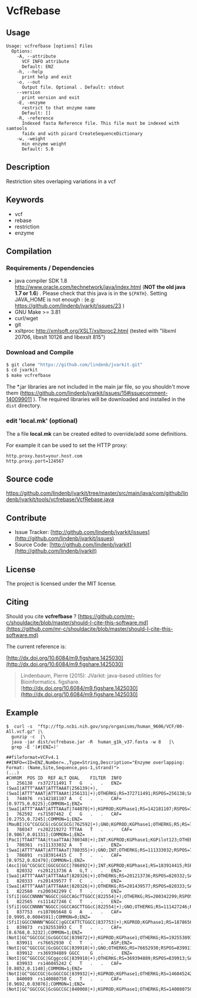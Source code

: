 # VcfRebase


## Usage

```
Usage: vcfrefbase [options] Files
  Options:
    -A, --attribute
      VCF INFO attribute
      Default: ENZ
    -h, --help
      print help and exit
    -o, --out
      Output file. Optional . Default: stdout
    --version
      print version and exit
    -E, -enzyme
      restrict to that enzyme name
      Default: []
    -R, -reference
      Indexed fasta Reference file. This file must be indexed with samtools 
      faidx and with picard CreateSequenceDictionary
    -w, -weight
      min enzyme weight
      Default: 5.0

```


## Description

Restriction sites overlaping variations in a vcf


## Keywords

 * vcf
 * rebase
 * restriction
 * enzyme


## Compilation

### Requirements / Dependencies

* java compiler SDK 1.8 http://www.oracle.com/technetwork/java/index.html (**NOT the old java 1.7 or 1.6**) . Please check that this java is in the `${PATH}`. Setting JAVA_HOME is not enough : (e.g: https://github.com/lindenb/jvarkit/issues/23 )
* GNU Make >= 3.81
* curl/wget
* git
* xsltproc http://xmlsoft.org/XSLT/xsltproc2.html (tested with "libxml 20706, libxslt 10126 and libexslt 815")


### Download and Compile

```bash
$ git clone "https://github.com/lindenb/jvarkit.git"
$ cd jvarkit
$ make vcfrefbase
```

The *.jar libraries are not included in the main jar file, so you shouldn't move them (https://github.com/lindenb/jvarkit/issues/15#issuecomment-140099011 ).
The required libraries will be downloaded and installed in the `dist` directory.

### edit 'local.mk' (optional)

The a file **local.mk** can be created edited to override/add some definitions.

For example it can be used to set the HTTP proxy:

```
http.proxy.host=your.host.com
http.proxy.port=124567
```
## Source code 

[https://github.com/lindenb/jvarkit/tree/master/src/main/java/com/github/lindenb/jvarkit/tools/vcfrebase/VcfRebase.java
](https://github.com/lindenb/jvarkit/tree/master/src/main/java/com/github/lindenb/jvarkit/tools/vcfrebase/VcfRebase.java
)
## Contribute

- Issue Tracker: [http://github.com/lindenb/jvarkit/issues](http://github.com/lindenb/jvarkit/issues)
- Source Code: [http://github.com/lindenb/jvarkit](http://github.com/lindenb/jvarkit)

## License

The project is licensed under the MIT license.

## Citing

Should you cite **vcfrefbase** ? [https://github.com/mr-c/shouldacite/blob/master/should-I-cite-this-software.md](https://github.com/mr-c/shouldacite/blob/master/should-I-cite-this-software.md)

The current reference is:

[http://dx.doi.org/10.6084/m9.figshare.1425030](http://dx.doi.org/10.6084/m9.figshare.1425030)

> Lindenbaum, Pierre (2015): JVarkit: java-based utilities for Bioinformatics. figshare.
> [http://dx.doi.org/10.6084/m9.figshare.1425030](http://dx.doi.org/10.6084/m9.figshare.1425030)

 
 ## Example
 

 ```
 $  curl -s  "ftp://ftp.ncbi.nih.gov/snp/organisms/human_9606/VCF/00-All.vcf.gz" |\
   gunzip -c  |\
   java -jar dist/vcfrebase.jar -R  human_g1k_v37.fasta -w 8   |\
   grep -E '(#|ENZ=)' 

##fileformat=VCFv4.1
##INFO=<ID=ENZ,Number=.,Type=String,Description="Enzyme overlapping: Format: (Name,Site,Sequence,pos-1,strand)">
(...)
#CHROM	POS	ID	REF	ALT	QUAL	FILTER	INFO
1	256138	rs372711491	T	G	.	.	ENZ=(SwaI|ATTT^AAAT|ATTTAAAT|256139|+),(SwaI|ATTT^AAAT|ATTTAAAt|256131|+);OTHERKG;RS=372711491;RSPOS=256138;SAO=0;SSR=0;VC=SNV;VP=0x050000000001000002000100;WGT=1;dbSNPBuildID=138
1	744076	rs142181107	A	C	.	.	CAF=[0.9775,0.0225];COMMON=1;ENZ=(SwaI|ATTT^AAAT|ATTTAAaT|744070|+);KGPROD;KGPhase1;RS=142181107;RSPOS=744076;SAO=0;SSR=0;VC=SNV;VP=0x050000000001100014000100;WGT=1;dbSNPBuildID=134
1	762592	rs71507462	C	G	.	.	CAF=[0.2755,0.7245];COMMON=1;ENZ=(MauBI|CG^CGCGCG|cGCGCGCG|762592|+);GNO;KGPROD;KGPhase1;OTHERKG;R5;RS=71507462;RSPOS=762592;SAO=0;SLO;SSR=0;VC=SNV;VP=0x050100020001100116000100;WGT=1;dbSNPBuildID=130
1	780347	rs202219272	TTTAA	T	.	.	CAF=[0.9867,0.01331];COMMON=1;ENZ=(PacI|TTAAT^TAA|ttaaTTAA|780348|+);INT;KGPROD;KGPhase1;KGPilot123;OTHERKG;RS=202219272;RSPOS=780348;SAO=0;SSR=0;VC=DIV;VP=0x05000008000110001e000200;WGT=1;dbSNPBuildID=137
1	780361	rs111333032	A	T	.	.	ENZ=(SwaI|ATTT^AAAT|ATTTAAaT|780355|+);GNO;INT;OTHERKG;RS=111333032;RSPOS=780361;SAO=0;SLO;SSR=0;VC=SNV;VP=0x050100080001000102000100;WGT=1;dbSNPBuildID=132
1	786891	rs183914415	C	T	.	.	CAF=[0.9752,0.02479];COMMON=1;ENZ=(AscI|GG^CGCGCC|GGCGCGCC|786892|+);INT;KGPROD;KGPhase1;RS=183914415;RSPOS=786891;SAO=0;SSR=0;VC=SNV;VP=0x050000080001100014000100;WGT=1;dbSNPBuildID=135
1	820332	rs201213736	A	G,T	.	.	ENZ=(SwaI|ATTT^AAAT|ATTTAAaT|820326|+);OTHERKG;RS=201213736;RSPOS=820332;SAO=0;SSR=0;VC=SNV;VP=0x050000000001000002000100;WGT=1;dbSNPBuildID=137
1	820333	rs201439577	T	C	.	.	ENZ=(SwaI|ATTT^AAAT|ATTTAAAt|820326|+);OTHERKG;RS=201439577;RSPOS=820333;SAO=0;SSR=0;VC=SNV;VP=0x050000000001000002000100;WGT=1;dbSNPBuildID=137
1	822560	rs200342299	C	T	.	.	ENZ=(SfiI|GGCCNNNN^NGGCC|GGCCAGcTTGGCC|822554|+);OTHERKG;RS=200342299;RSPOS=822560;SAO=0;SSR=0;VC=SNV;VP=0x050000000001000002000100;WGT=1;dbSNPBuildID=137
1	822565	rs111427246	C	T	.	.	ENZ=(SfiI|GGCCNNNN^NGGCC|GGCCAGCTTGGcC|822554|+);GNO;OTHERKG;RS=111427246;RSPOS=822565;SAO=0;SLO;SSR=0;VC=SNV;VP=0x050100000001000102000100;WGT=1;dbSNPBuildID=132
1	837753	rs187865648	G	A	.	.	CAF=[0.9995,0.0004591];COMMON=0;ENZ=(SfiI|GGCCNNNN^NGGCC|gGCCATTCTGGCC|837753|+);KGPROD;KGPhase1;RS=187865648;RSPOS=837753;SAO=0;SSR=0;VC=SNV;VP=0x050000000001000014000100;WGT=1;dbSNPBuildID=135
1	839873	rs192553893	C	T	.	.	CAF=[0.6768,0.3232];COMMON=1;ENZ=(NotI|GC^GGCCGC|GcGGCCGC|839872|+);KGPROD;KGPhase1;OTHERKG;RS=192553893;RSPOS=839873;SAO=0;SSR=0;VC=SNV;VP=0x050000000001100016000100;WGT=1;dbSNPBuildID=135
1	839911	rs76652930	C	T	.	.	ASP;ENZ=(NotI|GC^GGCCGC|GcGGCCGC|839910|+);GNO;OTHERKG;RS=76652930;RSPOS=839911;SAO=0;SSR=0;VC=SNV;VP=0x050000000005000102000100;WGT=1;dbSNPBuildID=131
1	839912	rs369394889	GGCC	G	.	.	ENZ=(NotI|GC^GGCCGC|GCggccGC|839910|+);OTHERKG;RS=369394889;RSPOS=839913;SAO=0;SSR=0;VC=DIV;VP=0x050000000001000002000200;WGT=1;dbSNPBuildID=138
1	839933	rs146045242	C	T	.	.	CAF=[0.8852,0.1148];COMMON=1;ENZ=(NotI|GC^GGCCGC|GcGGCCGC|839932|+);KGPROD;KGPhase1;OTHERKG;RS=146045242;RSPOS=839933;SAO=0;SSR=0;VC=SNV;VP=0x050000000001100016000100;WGT=1;dbSNPBuildID=134
1	840009	rs140080750	C	T	.	.	CAF=[0.9692,0.03076];COMMON=1;ENZ=(NotI|GC^GGCCGC|GcGGCCGC|840008|+);KGPROD;KGPhase1;OTHERKG;RS=140080750;RSPOS=840009;SAO=0;SSR=0;VC=SNV;VP=0x050000000001100016000100;WGT=1;dbSNPBuildID=134
```
 

